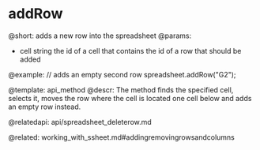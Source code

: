 addRow
==============

@short:
	adds a new row into the spreadsheet
@params:
- cell		string			the id of a cell that contains the id of a row that should be added


@example:
// adds an empty second row 
spreadsheet.addRow("G2");

@template: api_method
@descr:
The method finds the specified cell, selects it, moves the row where the cell is located one cell below and adds an empty row instead.


@relatedapi:
api/spreadsheet_deleterow.md

@related:
working_with_ssheet.md#addingremovingrowsandcolumns